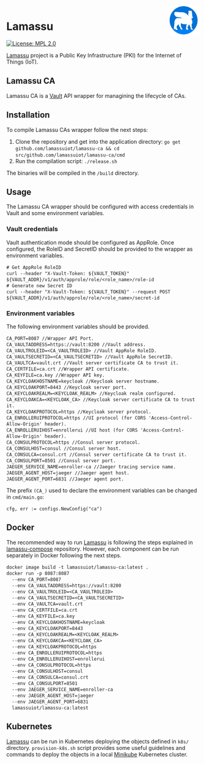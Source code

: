 <a href="https://www.lamassu.io/">
  <img src="logo.png" alt="Lamassu logo" title="Lamassu" align="right" height="80" />
</a>

Lamassu
=======
[![License: MPL 2.0](https://img.shields.io/badge/License-MPL%202.0-blue.svg)](http://www.mozilla.org/MPL/2.0/index.txt)

[Lamassu](https://www.lamassu.io) project is a Public Key Infrastructure (PKI) for the Internet of Things (IoT).

## Lamassu CA
Lamassu CA is a [Vault](https://www.vaultproject.io/) API wrapper for managining the lifecycle of CAs.

## Installation
To compile Lamassu CAs wrapper follow the next steps:
1. Clone the repository and get into the application directory: `go get github.com/lamassuiot/lamassu-ca && cd src/github.com/lamassuiot/lamassu-ca/cmd`
2. Run the compilation script: `./release.sh`

The binaries will be compiled in the `/build` directory.

## Usage
The Lamassu CA wrapper should be configured with access credentials in Vault and some environment variables.

### Vault credentials
Vault authentication mode should be configured as AppRole. Once configured, the RoleID and SecretID should be provided to the wrapper as environment variables.
```
# Get AppRole RoleID
curl --header "X-Vault-Token: ${VAULT_TOKEN}" ${VAULT_ADDR}/v1/auth/approle/role/<role_name>/role-id
# Generate new Secret ID
curl --header "X-Vault-Token: ${VAULT_TOKEN}" --request POST ${VAULT_ADDR}/v1/auth/approle/role/<role_name>/secret-id
```
### Environment variables
The following environment variables should be provided.
```
CA_PORT=8087 //Wrapper API Port.
CA_VAULTADDRESS=https://vault:8200 //Vault address.
CA_VAULTROLEID=<CA_VAULTROLEID> //Vault AppRole RoleID.
CA_VAULTSECRETID=<CA_VAULTSECRETID> //Vault AppRole SecretID.
CA_VAULTCA=vault.crt //Vault server certificate CA to trust it.
CA_CERTFILE=ca.crt //Wrapper API certificate.
CA_KEYFILE=ca.key //Wrapper API key.
CA_KEYCLOAKHOSTNAME=keycloak //Keycloak server hostname.
CA_KEYCLOAKPORT=8443 //Keycloak server port.
CA_KEYCLOAKREALM=<KEYCLOAK_REALM> //Keycloak realm configured.
CA_KEYCLOAKCA=<KEYCLOAK_CA> //Keycloak server certificate CA to trust it.
CA_KEYCLOAKPROTOCOL=https //Keycloak server protocol.
CA_ENROLLERUIPROTOCOL=https //UI protocol (for CORS 'Access-Control-Allow-Origin' header).
CA_ENROLLERUIHOST=enrollerui //UI host (for CORS 'Access-Control-Allow-Origin' header).
CA_CONSULPROTOCOL=https //Consul server protocol.
CA_CONSULHOST=consul //Consul server host.
CA_CONSULCA=consul.crt //Consul server certificate CA to trust it.
CA_CONSULPORT=8501 //Consul server port.
JAEGER_SERVICE_NAME=enroller-ca //Jaeger tracing service name.
JAEGER_AGENT_HOST=jaeger //Jaeger agent host.
JAEGER_AGENT_PORT=6831 //Jaeger agent port.
```
The prefix `(CA_)` used to declare the environment variables can be changed in `cmd/main.go`:
```
cfg, err := configs.NewConfig("ca")
```
## Docker
The recommended way to run [Lamassu](https://www.lamassu.io) is following the steps explained in [lamassu-compose](https://github.com/lamassuiot/lamassu-compose) repository. However, each component can be run separately in Docker following the next steps.
```
docker image build -t lamassuiot/lamassu-ca:latest .
docker run -p 8087:8087 
  --env CA_PORT=8087
  --env CA_VAULTADDRESS=https://vault:8200
  --env CA_VAULTROLEID=<CA_VAULTROLEID>
  --env CA_VAULTSECRETID=<CA_VAULTSECRETID>
  --env CA_VAULTCA=vault.crt
  --env CA_CERTFILE=ca.crt
  --env CA_KEYFILE=ca.key
  --env CA_KEYCLOAKHOSTNAME=keycloak
  --env CA_KEYCLOAKPORT=8443
  --env CA_KEYCLOAKREALM=<KEYCLOAK_REALM>
  --env CA_KEYCLOAKCA=<KEYCLOAK_CA>
  --env CA_KEYCLOAKPROTOCOL=https
  --env CA_ENROLLERUIPROTOCOL=https
  --env CA_ENROLLERUIHOST=enrollerui
  --env CA_CONSULPROTOCOL=https
  --env CA_CONSULHOST=consul
  --env CA_CONSULCA=consul.crt
  --env CA_CONSULPORT=8501
  --env JAEGER_SERVICE_NAME=enroller-ca
  --env JAEGER_AGENT_HOST=jaeger
  --env JAEGER_AGENT_PORT=6831
  lamassuiot/lamassu-ca:latest
```
## Kubernetes
[Lamassu](https://www.lamassu.io) can be run in Kubernetes deploying the objects defined in `k8s/` directory. `provision-k8s.sh` script provides some useful guidelines and commands to deploy the objects in a local [Minikube](https://github.com/kubernetes/minikube) Kubernetes cluster.
